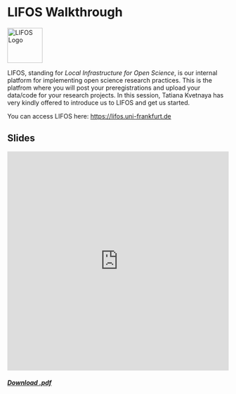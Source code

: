 # LIFOS Walkthrough

<img src="https://raw.githubusercontent.com/JackEdTaylor/expra-wise24/master/lecture/static/logo_blau_raupenlos_640.png" alt="LIFOS Logo" width="80" height="80"></img>

LIFOS, standing for *Local Infrastructure for Open Science*, is our internal platform for implementing open science research practices. This is the platfrom where you will post your preregistrations and upload your data/code for your research projects. In this session, Tatiana Kvetnaya has very kindly offered to introduce us to LIFOS and get us started.

You can access LIFOS here: https://lifos.uni-frankfurt.de

## Slides

<iframe src="https://docs.google.com/viewer?url=https://raw.githubusercontent.com/JackEdTaylor/expra-wise24/master/lecture/static/LIFOS_ExPra_English.pdf&embedded=true" frameborder="0" height="500px" width="100%"></iframe>

<h5>
<a href=https://raw.githubusercontent.com/JackEdTaylor/expra-wise24/master/lecture/static/LIFOS_ExPra_English.pdf><i class="fa-solid fa-file-pdf"></i> Download .pdf</a>
</h5>
